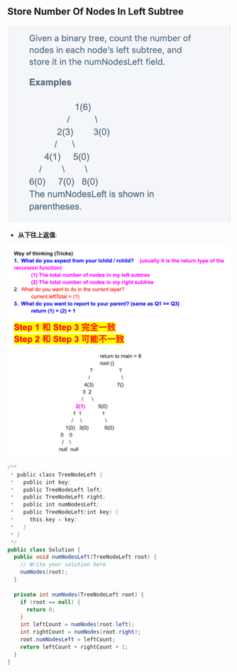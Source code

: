 ## Store Number Of Nodes In Left Subtree

![](img/2021-07-11-13-11-11.png)

- **从下往上返值**:

![](img/2021-07-11-13-13-05.png)

```java
/**
 * public class TreeNodeLeft {
 *   public int key;
 *   public TreeNodeLeft left;
 *   public TreeNodeLeft right;
 *   public int numNodesLeft;
 *   public TreeNodeLeft(int key) {
 *     this.key = key;
 *   }
 * }
 */
public class Solution {
  public void numNodesLeft(TreeNodeLeft root) {
    // Write your solution here
    numNodes(root);
  }

  private int numNodes(TreeNodeLeft root) {
    if (root == null) {
      return 0;
    }
    int leftCount = numNodes(root.left);
    int rightCount = numNodes(root.right);
    root.numNodesLeft = leftCount;
    return leftCount + rightCount + 1;
  }
}
```